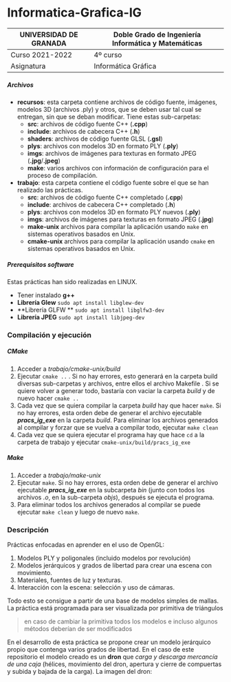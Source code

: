 # Informatica-Grafica-IG



| UNIVERSIDAD DE GRANADA | Doble Grado de Ingeniería Informática y Matemáticas |
| ---------------------- | --------------------------------------------------- |
| Curso 2021-2022        | 4º curso                                            |
| Asignatura             | Informática Gráfica                                 |



##### Archivos

- **recursos**: esta carpeta contiene archivos de código fuente, imágenes, modelos 3D (archivos .ply) y otros, que se deben usar tal cual se entregan, sin que se deban modificar. Tiene estas sub-carpetas:	
  - **src**: archivos de código fuente C++ (**.cpp**)
  - **include**: archivos de cabecera C++ (**.h**)
  - **shaders**: archivos de código fuente GLSL (**.gsl**)
  - **plys**: archivos con modelos 3D en formato PLY (**.ply**)
  - **imgs**: archivos de imágenes para texturas en formato JPEG (**.jpg**/**.jpeg**)
  - **make**: varios archivos con información de configuración para el proceso de compilación.
- **trabajo**: esta carpeta contiene el código fuente sobre el que se han realizado las prácticas.
  - **src**: archivos de código fuente C++ completado (**.cpp**)
  - **include**: archivos de cabecera C++  completado (**.h**)
  - **plys**: archivos con modelos 3D en formato PLY  nuevos (**.ply**)
  - **imgs**: archivos de imágenes para texturas en formato JPEG (**.jpg**)
  - **make-unix** archivos para compilar la aplicación usando `make` en sistemas operativos basados en Unix.
  - **cmake-unix** archivos para compilar la aplicación usando `cmake` en sistemas operativos basados en Unix.

 

##### Prerequisitos software

Estas prácticas han sido realizadas en LINUX. 

- Tener instalado **g++**
- **Librería Glew**      `sudo apt install libglew-dev`
- **Librería GLFW **     `sudo apt install libglfw3-dev`
- **Librería JPEG**     `sudo apt install libjpeg-dev`



### Compilación y ejecución

##### CMake

1. Acceder a *trabajo/cmake-unix/build*
2. Ejecutar `cmake ..` .  Si no hay errores, esto generará en la carpeta build diversas sub-carpetas y archivos, entre ellos el archivo Makefile . Si se quiere volver a generar todo, bastaría con vaciar la carpeta *build* y de nuevo hacer `cmake ..`
3. Cada vez que se quiera compilar la carpeta *build* hay que hacer `make`. Si no hay errores, esta orden debe de generar el archivo ejecutable ***pracs_ig_exe*** en la carpeta *build*. Para eliminar los archivos generados al compilar y forzar que se vuelva a compilar todo, ejecutar `make clean`
4. Cada vez que se quiera ejecutar el programa hay que hace `cd` a la carpeta de trabajo y ejecutar `cmake-unix/build/pracs_ig_exe`



##### Make

1. Acceder a *trabajo/make-unix*
2. Ejecutar `make`.  Si no hay errores, esta orden debe de generar el archivo ejecutable ***pracs_ig_exe*** en la subcarpeta *bin* (junto con todos los archivos *.o*, en la sub-carpeta *objs*), después se ejecuta el programa.
3.  Para eliminar todos los archivos generados al compilar se puede ejecutar `make clean` y luego de nuevo `make`.



### Descripción 

Prácticas enfocadas en aprender en el uso de OpenGL:

1. Modelos PLY y poligonales (incluido modelos por revolución)
2. Modelos jerárquicos y grados de libertad para crear una escena con movimiento.
3. Materiales, fuentes de luz y texturas.
4. Interacción con la escena: selección y uso de cámaras.

Todo esto se consigue a partir de una base de modelos simples de mallas. La práctica está programada para ser visualizada por primitiva de triángulos 

> en caso de cambiar la primitiva todos los modelos e incluso algunos métodos deberían de ser modificados

En el desarrollo de esta práctica se propone crear un  modelo jerárquico propio que contenga varios grados de libertad. En el caso de este repositorio el modelo creado es un **dron** que *carga y descarga mercancía de una caja* (hélices, movimiento del dron, apertura y cierre de compuertas y subida y bajada de la carga). La imagen del dron:
